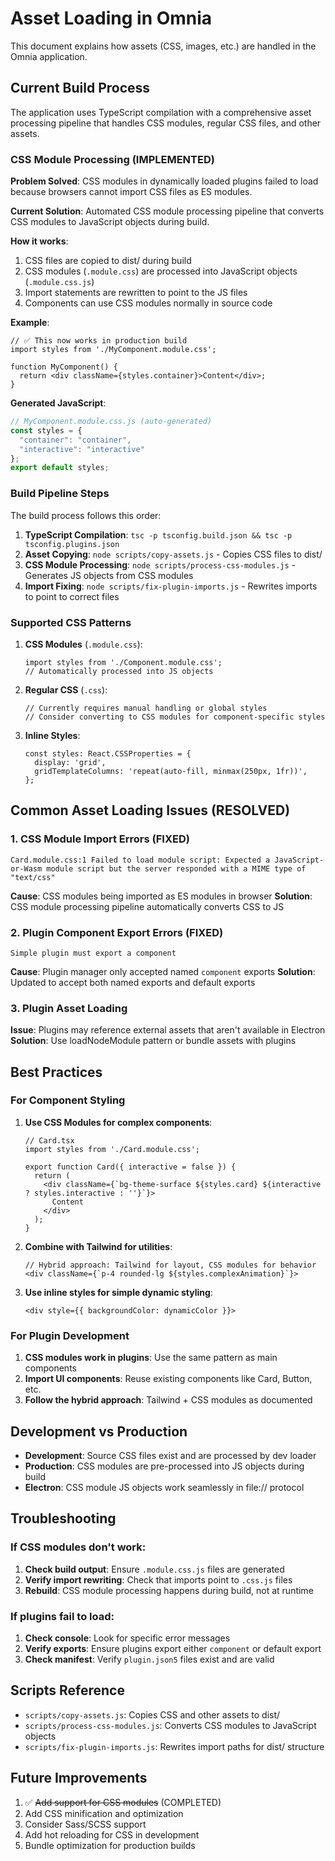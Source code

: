 # Asset Loading in Omnia

This document explains how assets (CSS, images, etc.) are handled in the Omnia application.

## Current Build Process

The application uses TypeScript compilation with a comprehensive asset processing pipeline that handles CSS modules, regular CSS files, and other assets.

### CSS Module Processing (IMPLEMENTED)

**Problem Solved**: CSS modules in dynamically loaded plugins failed to load because browsers cannot import CSS files as ES modules.

**Current Solution**: Automated CSS module processing pipeline that converts CSS modules to JavaScript objects during build.

**How it works**:
1. CSS files are copied to dist/ during build
2. CSS modules (`.module.css`) are processed into JavaScript objects (`.module.css.js`)
3. Import statements are rewritten to point to the JS files
4. Components can use CSS modules normally in source code

**Example**:
```tsx
// ✅ This now works in production build
import styles from './MyComponent.module.css';

function MyComponent() {
  return <div className={styles.container}>Content</div>;
}
```

**Generated JavaScript**:
```javascript
// MyComponent.module.css.js (auto-generated)
const styles = {
  "container": "container",
  "interactive": "interactive"
};
export default styles;
```

### Build Pipeline Steps

The build process follows this order:

1. **TypeScript Compilation**: `tsc -p tsconfig.build.json && tsc -p tsconfig.plugins.json`
2. **Asset Copying**: `node scripts/copy-assets.js` - Copies CSS files to dist/
3. **CSS Module Processing**: `node scripts/process-css-modules.js` - Generates JS objects from CSS modules
4. **Import Fixing**: `node scripts/fix-plugin-imports.js` - Rewrites imports to point to correct files

### Supported CSS Patterns

1. **CSS Modules** (`.module.css`):
   ```tsx
   import styles from './Component.module.css';
   // Automatically processed into JS objects
   ```

2. **Regular CSS** (`.css`):
   ```tsx
   // Currently requires manual handling or global styles
   // Consider converting to CSS modules for component-specific styles
   ```

3. **Inline Styles**:
   ```tsx
   const styles: React.CSSProperties = {
     display: 'grid',
     gridTemplateColumns: 'repeat(auto-fill, minmax(250px, 1fr))',
   };
   ```

## Common Asset Loading Issues (RESOLVED)

### 1. CSS Module Import Errors (FIXED)
```
Card.module.css:1 Failed to load module script: Expected a JavaScript-or-Wasm module script but the server responded with a MIME type of "text/css"
```
**Cause**: CSS modules being imported as ES modules in browser
**Solution**: CSS module processing pipeline automatically converts CSS to JS

### 2. Plugin Component Export Errors (FIXED)
```
Simple plugin must export a component
```
**Cause**: Plugin manager only accepted named `component` exports
**Solution**: Updated to accept both named exports and default exports

### 3. Plugin Asset Loading
**Issue**: Plugins may reference external assets that aren't available in Electron
**Solution**: Use loadNodeModule pattern or bundle assets with plugins

## Best Practices

### For Component Styling

1. **Use CSS Modules for complex components**:
   ```tsx
   // Card.tsx
   import styles from './Card.module.css';
   
   export function Card({ interactive = false }) {
     return (
       <div className={`bg-theme-surface ${styles.card} ${interactive ? styles.interactive : ''}`}>
         Content
       </div>
     );
   }
   ```

2. **Combine with Tailwind for utilities**:
   ```tsx
   // Hybrid approach: Tailwind for layout, CSS modules for behavior
   <div className={`p-4 rounded-lg ${styles.complexAnimation}`}>
   ```

3. **Use inline styles for simple dynamic styling**:
   ```tsx
   <div style={{ backgroundColor: dynamicColor }}>
   ```

### For Plugin Development

1. **CSS modules work in plugins**: Use the same pattern as main components
2. **Import UI components**: Reuse existing components like Card, Button, etc.
3. **Follow the hybrid approach**: Tailwind + CSS modules as documented

## Development vs Production

- **Development**: Source CSS files exist and are processed by dev loader
- **Production**: CSS modules are pre-processed into JS objects during build
- **Electron**: CSS module JS objects work seamlessly in file:// protocol

## Troubleshooting

### If CSS modules don't work:

1. **Check build output**: Ensure `.module.css.js` files are generated
2. **Verify import rewriting**: Check that imports point to `.css.js` files
3. **Rebuild**: CSS module processing happens during build, not at runtime

### If plugins fail to load:

1. **Check console**: Look for specific error messages
2. **Verify exports**: Ensure plugins export either `component` or default export
3. **Check manifest**: Verify `plugin.json5` files exist and are valid

## Scripts Reference

- `scripts/copy-assets.js`: Copies CSS and other assets to dist/
- `scripts/process-css-modules.js`: Converts CSS modules to JavaScript objects
- `scripts/fix-plugin-imports.js`: Rewrites import paths for dist/ structure

## Future Improvements

1. ✅ ~~Add support for CSS modules~~ (COMPLETED)
2. Add CSS minification and optimization
3. Consider Sass/SCSS support
4. Add hot reloading for CSS in development
5. Bundle optimization for production builds